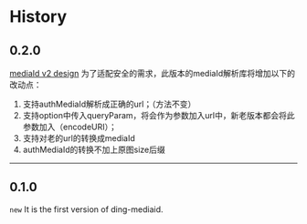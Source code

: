 # History

## 0.2.0
[mediaId v2 design](http://gitlab.alibaba-inc.com/lippi/arch/wikis/mediaId-design)
为了适配安全的需求，此版本的mediaId解析库将增加以下的改动点：
1. 支持authMediaId解析成正确的url；（方法不变）
2. 支持option中传入queryParam，将会作为参数加入url中，新老版本都会将此参数加入（encodeURI）；
3. 支持对老的url的转换成mediaId
4. authMediaId的转换不加上原图size后缀
---

## 0.1.0

`new` It is the first version of ding-mediaid.
